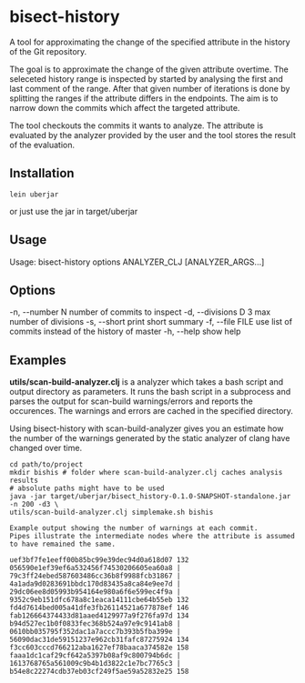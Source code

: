 # bisect-history
A tool for approximating the change of the specified attribute in the history of the Git repository.

The goal is to approximate the change of the given attribute overtime.
The seleceted history range is inspected by started by analysing the first and last comment of the range.
After that given number of iterations is done by splitting the ranges if the attribute differs in the endpoints.
The aim is to narrow down the commits which affect the targeted attribute.

The tool checkouts the commits it wants to analyze.
The attribute is evaluated by the analyzer provided by the user and the tool stores the result of the evaluation.


## Installation
```
lein uberjar
```
or just use the jar in target/uberjar

## Usage
Usage: bisect-history options ANALYZER_CLJ  [ANALYZER_ARGS...]

## Options
  -n, --number N           number of commits to inspect
  -d, --divisions D   3    max number of divisions
  -s, --short              print short summary
  -f, --file FILE          use list of commits instead of the history of master
  -h, --help               show help

## Examples

**utils/scan-build-analyzer.clj** is a analyzer which takes a bash script and output directory as parameters.
It runs the bash script in a subprocess and parses the output for scan-build warnings/errors and reports the occurences.
The warnings and errors are cached in the specified directory.

Using bisect-history with scan-build-analyzer gives you an estimate how the number of the warnings generated by the static analyzer of clang have changed over time.

```
cd path/to/project
mkdir bishis # folder where scan-build-analyzer.clj caches analysis results
# absolute paths might have to be used
java -jar target/uberjar/bisect_history-0.1.0-SNAPSHOT-standalone.jar -n 200 -d3 \
utils/scan-build-analyzer.clj simplemake.sh bishis

Example output showing the number of warnings at each commit.
Pipes illustrate the intermediate nodes where the attribute is assumed to have remained the same.

uef3bf7fe1eeff00b85bc99e39dec94d0a618d07 132
056590e1ef39ef6a532456f74530206605ea60a8 |
79c3ff24ebed587603486cc36b8f9988fcb31867 |
4a1ada9d0283691bbdc170d83435a8ca84e9ee7d |
29dc06ee8d05993b954164e980a6f6e599ec4f9a |
9352c9eb151dfc678a8c1eaca14111cbe64b55eb 132
fd4d7614bed005a41dfe3fb26114521a677878ef 146
fab126664374433d81aaed4129977a9f276fa97d 134
b94d527ec1b0f0833fec368b524a97e9c9141ab8 |
0610bb035795f352dac1a7accc7b393b5fba399e |
56090dac31de59151237e962cb31fafc87275924 134
f3cc603cccd766212aba1627ef78baaca374582e 158
faaa1dc1caf29cf642a5397b08af9c800794b6dc |
1613768765a561009c9b4b1d3822c1e7bc7765c3 |
b54e8c22274cdb37eb03cf249f5ae59a52832e25 158
